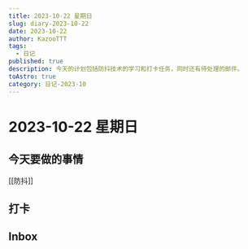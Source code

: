 ```yaml
---
title: 2023-10-22 星期日
slug: diary-2023-10-22
date: 2023-10-22
author: KazooTTT
tags:
  - 日记
published: true
description: 今天的计划包括防抖技术的学习和打卡任务，同时还有待处理的邮件。
toAstro: true
category: 日记-2023-10
---
```


# 2023-10-22 星期日

<!-- start of weread -->
<!-- end of weread -->

## 今天要做的事情

[[防抖]]

## 打卡

## Inbox